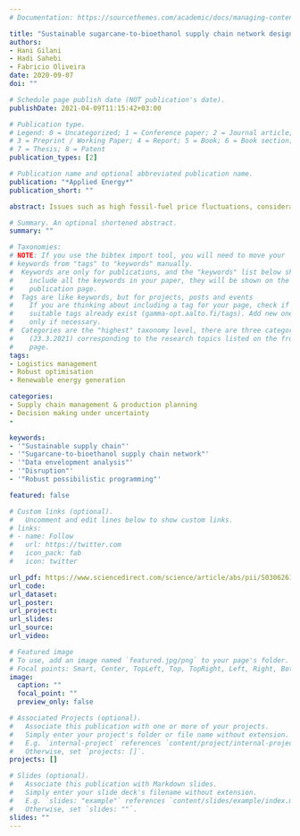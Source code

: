 ```yaml
---
# Documentation: https://sourcethemes.com/academic/docs/managing-content/

title: "Sustainable sugarcane-to-bioethanol supply chain network design: A robust possibilistic programming model"
authors: 
- Hani Gilani
- Hadi Sahebi
- Fabricio Oliveira
date: 2020-09-07
doi: ""

# Schedule page publish date (NOT publication's date).
publishDate: 2021-04-09T11:15:42+03:00

# Publication type.
# Legend: 0 = Uncategorized; 1 = Conference paper; 2 = Journal article;
# 3 = Preprint / Working Paper; 4 = Report; 5 = Book; 6 = Book section;
# 7 = Thesis; 8 = Patent
publication_types: [2]

# Publication name and optional abbreviated publication name.
publication: "*Applied Energy*"
publication_short: ""

abstract: Issues such as high fossil-fuel price fluctuations, considerable air pollution, and the realization that fossil sources are not unlimited threaten the global economy. Hence, researchers have been attracted by biomass, especially sugarcane, as a source of renewable energy to produce bioethanol and other biofuels. This research proposes a three-phase robust supply chain network design optimization model to produce bioethanol from sugarcane. Fuzzy integrated data envelopment analysis method is employed to select suitable cultivation lands as supply potential points. The model considers sustainability in its implementation so that the objectives are to maximize the profit, minimize environmental effects, and maximize social performance. Since some parameters are naturally uncertain, a robust possibilistic programming model is proposed, considering the possibility of transportation disruptions. The model performance has been illustrated through a case study in Iran. Finally, the results of the mathematical model have shown that the recommended supply chain design is justifiable. Practical strategic insights include recommendations for locating refineries in seven provinces (Gilan, Kermanshah, Hamedan, Semnan, Khorasan Razavi, Khouzestan, Kihkooliye). These results have been validated using a simulation-based approach, which demonstrates that the proposed model recommends decisions that more suitable than the deterministic model in terms of average and standard deviation of objective values.

# Summary. An optional shortened abstract.
summary: ""

# Taxonomies:
# NOTE: If you use the bibtex import tool, you will need to move your 
# keywords from "tags" to "keywords" manually.
#  Keywords are only for publications, and the "keywords" list below should 
#    include all the keywords in your paper, they will be shown on the 
#    publication page.
#  Tags are like keywords, but for projects, posts and events 
#    If you are thinking about including a tag for your page, check if
#    suitable tags already exist (gamma-opt.aalto.fi/tags). Add new ones  
#    only if necessary.
#  Categories are the "highest" taxonomy level, there are three categories 
#    (23.3.2021) corresponding to the research topics listed on the front 
#    page. 
tags: 
- Logistics management
- Robust optimisation
- Renewable energy generation

categories: 
- Supply chain management & production planning
- Decision making under uncertainty
- 

keywords: 
- '"Sustainable supply chain"'
- '"Sugarcane-to-bioethanol supply chain network"'
- '"Data envelopment analysis"'
- '"Disruption"'
- '"Robust possibilistic programming"'

featured: false

# Custom links (optional).
#   Uncomment and edit lines below to show custom links.
# links:
# - name: Follow
#   url: https://twitter.com
#   icon_pack: fab
#   icon: twitter

url_pdf: https://www.sciencedirect.com/science/article/abs/pii/S030626192031151X
url_code:
url_dataset:
url_poster:
url_project:
url_slides:
url_source:
url_video:

# Featured image
# To use, add an image named `featured.jpg/png` to your page's folder. 
# Focal points: Smart, Center, TopLeft, Top, TopRight, Left, Right, BottomLeft, Bottom, BottomRight.
image:
  caption: ""
  focal_point: ""
  preview_only: false

# Associated Projects (optional).
#   Associate this publication with one or more of your projects.
#   Simply enter your project's folder or file name without extension.
#   E.g. `internal-project` references `content/project/internal-project/index.md`.
#   Otherwise, set `projects: []`.
projects: []

# Slides (optional).
#   Associate this publication with Markdown slides.
#   Simply enter your slide deck's filename without extension.
#   E.g. `slides: "example"` references `content/slides/example/index.md`.
#   Otherwise, set `slides: ""`.
slides: ""
---
```

